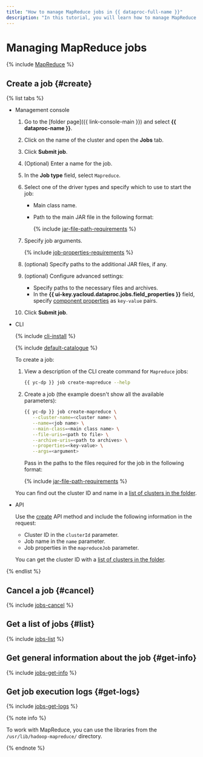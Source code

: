 ```yaml
---
title: "How to manage MapReduce jobs in {{ dataproc-full-name }}"
description: "In this tutorial, you will learn how to manage MapReduce jobs in {{ dataproc-full-name }}."
---
```


# Managing MapReduce jobs

{% include [MapReduce](../../_includes/data-proc/mapreduce-intro.md) %}

## Create a job {#create}

{% list tabs %}

- Management console

    1. Go to the [folder page]({{ link-console-main }}) and select **{{ dataproc-name }}**.
    1. Click on the name of the cluster and open the **Jobs** tab.
    1. Click **Submit job**.
    1. (Optional) Enter a name for the job.
    1. In the **Job type** field, select `Mapreduce`.
    1. Select one of the driver types and specify which to use to start the job:
        * Main class name.
        * Path to the main JAR file in the following format:

           {% include [jar-file-path-requirements](../../_includes/data-proc/jar-file-path-requirements.md) %}

    1. Specify job arguments.

       {% include [job-properties-requirements](../../_includes/data-proc/job-properties-requirements.md) %}

    1. (optional) Specify paths to the additional JAR files, if any.
    1. (optional) Configure advanced settings:

        * Specify paths to the necessary files and archives.
        * In the **{{ ui-key.yacloud.dataproc.jobs.field_properties }}** field, specify [component properties](../concepts/settings-list.md) as `key-value` pairs.

    1. Click **Submit job**.

- CLI

    {% include [cli-install](../../_includes/cli-install.md) %}

    {% include [default-catalogue](../../_includes/default-catalogue.md) %}

    To create a job:

    1. View a description of the CLI create command for `Mapreduce` jobs:

        ```bash
        {{ yc-dp }} job create-mapreduce --help
        ```

    1. Create a job (the example doesn't show all the available parameters):

        ```bash
        {{ yc-dp }} job create-mapreduce \
           --cluster-name=<cluster name> \
           --name=<job name> \
           --main-class=<main class name> \
           --file-uris=<path to file> \
           --archive-uris=<path to archives> \
           --properties=<key-value> \
           --args=<argument>
        ```

        Pass in the paths to the files required for the job in the following format:

        {% include [jar-file-path-requirements](../../_includes/data-proc/jar-file-path-requirements.md) %}

    You can find out the cluster ID and name in a [list of clusters in the folder](./cluster-list.md#list).

- API

    Use the [create](../api-ref/Job/create) API method and include the following information in the request:

    * Cluster ID in the `clusterId` parameter.
    * Job name in the `name` parameter.
    * Job properties in the `mapreduceJob` parameter.

    You can get the cluster ID with a [list of clusters in the folder](./cluster-list.md#list).

{% endlist %}

## Cancel a job {#cancel}

{% include [jobs-cancel](../../_includes/data-proc/jobs-cancel.md) %}

## Get a list of jobs {#list}

{% include [jobs-list](../../_includes/data-proc/jobs-list.md) %}

## Get general information about the job {#get-info}

{% include [jobs-get-info](../../_includes/data-proc/jobs-get-info.md) %}


## Get job execution logs {#get-logs}

{% include [jobs-get-logs](../../_includes/data-proc/jobs-get-logs.md) %}


{% note info %}

To work with MapReduce, you can use the libraries from the `/usr/lib/hadoop-mapreduce/` directory.

{% endnote %}
